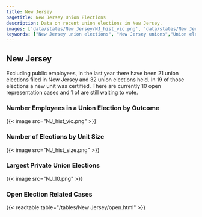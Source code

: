 ```yaml
---
title: New Jersey
pagetitle: New Jersey Union Elections
description: Data on recent union elections in New Jersey.
images: ['data/states/New Jersey/NJ_hist_vic.png', 'data/states/New Jersey/NJ_hist_size.png', 'data/states/New Jersey/NJ_10.png']
keywords: ["New Jersey union elections", "New Jersey unions","Union elections"]
---
```

##  New Jersey

Excluding public employees, in the last year there have been 21 union elections filed in New Jersey and 32 union elections held. In 19 of those elections a new unit was certified. There are currently 10 open representation cases and 1 of are still waiting to vote.

### Number Employees in a Union Election by Outcome
{{< image src="NJ_hist_vic.png" >}}

### Number of Elections by Unit Size
{{< image src="NJ_hist_size.png" >}}

### Largest Private Union Elections
{{< image src="NJ_10.png" >}}

### Open Election Related Cases
{{< readtable table="/tables/New Jersey/open.html" >}}

